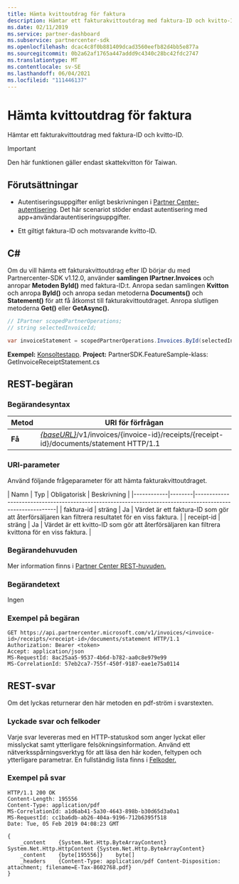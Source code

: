 ```yaml
---
title: Hämta kvittoutdrag för faktura
description: Hämtar ett fakturakvittoutdrag med faktura-ID och kvitto-ID.
ms.date: 02/11/2019
ms.service: partner-dashboard
ms.subservice: partnercenter-sdk
ms.openlocfilehash: dcac4c8f0b881409dcad3560eefb82d4bb5e877a
ms.sourcegitcommit: 0b2a62af1765a447addd9c4340c28bc42fdc2747
ms.translationtype: MT
ms.contentlocale: sv-SE
ms.lasthandoff: 06/04/2021
ms.locfileid: "111446137"
---
```

# <a name="get-invoice-receipt-statement"></a>Hämta kvittoutdrag för faktura

Hämtar ett fakturakvittoutdrag med faktura-ID och kvitto-ID.

> [!IMPORTANT]
> Den här funktionen gäller endast skattekvitton för Taiwan.

## <a name="prerequisites"></a>Förutsättningar

- Autentiseringsuppgifter enligt beskrivningen i [Partner Center-autentisering](partner-center-authentication.md). Det här scenariot stöder endast autentisering med app+användarautentiseringsuppgifter.

- Ett giltigt faktura-ID och motsvarande kvitto-ID.

## <a name="c"></a>C\#

Om du vill hämta ett fakturakvittoutdrag efter ID börjar du med Partnercenter-SDK v1.12.0, använder **samlingen IPartner.Invoices** och anropar **Metoden ById()** med faktura-ID:t. Anropa sedan samlingen **Kvitton** och anropa **ById()** och anropa sedan metoderna **Documents()** och **Statement()** för att få åtkomst till fakturakvittoutdraget. Anropa slutligen metoderna **Get()** eller **GetAsync().**

``` csharp
// IPartner scopedPartnerOperations;
// string selectedInvoiceId;

var invoiceStatement = scopedPartnerOperations.Invoices.ById(selectedInvoiceId).Receipts.ById(selectedReceipt).Documents.Statement.Get();
```

**Exempel:** [Konsoltestapp](console-test-app.md). **Project:** PartnerSDK.FeatureSample-klass: GetInvoiceReceiptStatement.cs 

## <a name="rest-request"></a>REST-begäran

### <a name="request-syntax"></a>Begärandesyntax

| Metod  | URI för förfrågan                                                                                                            |
|---------|------------------------------------------------------------------------------------------------------------------------|
| **Få** | [*{baseURL}*](partner-center-rest-urls.md)/v1/invoices/{invoice-id}/receipts/{receipt-id}/documents/statement HTTP/1.1 |

### <a name="uri-parameter"></a>URI-parameter

Använd följande frågeparameter för att hämta fakturakvittoutdraget.

| Namn       | Typ   | Obligatorisk | Beskrivning                                                                                    |
|------------|--------|-----------------------------------------------------------------------------------------------------------|
| faktura-id | sträng | Ja      | Värdet är ett faktura-ID som gör att återförsäljaren kan filtrera resultatet för en viss faktura. |
| receipt-id | sträng | Ja      | Värdet är ett kvitto-ID som gör att återförsäljaren kan filtrera kvittona för en viss faktura. |

### <a name="request-headers"></a>Begärandehuvuden

Mer information finns i [Partner Center REST-huvuden.](headers.md)

### <a name="request-body"></a>Begärandetext

Ingen

### <a name="request-example"></a>Exempel på begäran

```http
GET https://api.partnercenter.microsoft.com/v1/invoices/<invoice-id>/receipts/<receipt-id>/documents/statement HTTP/1.1
Authorization: Bearer <token>
Accept: application/json
MS-RequestId: 8ac25aa5-9537-4b6d-b782-aa0c8e979e99
MS-CorrelationId: 57eb2ca7-755f-450f-9187-eae1e75a0114
```

## <a name="rest-response"></a>REST-svar

Om det lyckas returnerar den här metoden en pdf-ström i svarstexten.

### <a name="response-success-and-error-codes"></a>Lyckade svar och felkoder

Varje svar levereras med en HTTP-statuskod som anger lyckat eller misslyckat samt ytterligare felsökningsinformation. Använd ett nätverksspårningsverktyg för att läsa den här koden, feltypen och ytterligare parametrar. En fullständig lista finns i [Felkoder.](error-codes.md)

### <a name="response-example"></a>Exempel på svar

```http
HTTP/1.1 200 OK
Content-Length: 195556
Content-Type: application/pdf
MS-CorrelationId: a1d6ab41-5a30-4643-898b-b30d65d3a0a1
MS-RequestId: cc1ba6db-ab26-404a-9196-712b6395f518
Date: Tue, 05 Feb 2019 04:08:23 GMT

{
    _content    {System.Net.Http.ByteArrayContent}    System.Net.Http.HttpContent {System.Net.Http.ByteArrayContent}
    _content    {byte[195556]}    byte[]
    _headers    {Content-Type: application/pdf Content-Disposition: attachment; filename=E-Tax-8602768.pdf}
}
```

